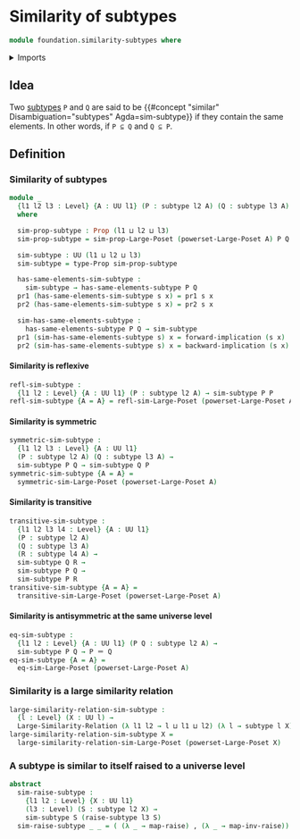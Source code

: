 # Similarity of subtypes

```agda
module foundation.similarity-subtypes where
```

<details><summary>Imports</summary>

```agda
open import foundation.dependent-pair-types
open import foundation.identity-types
open import foundation.large-similarity-relations
open import foundation.logical-equivalences
open import foundation.powersets
open import foundation.propositions
open import foundation.raising-universe-levels
open import foundation.subtypes
open import foundation.universe-levels

open import order-theory.similarity-of-elements-large-posets
```

</details>

## Idea

Two [subtypes](foundation-core.subtypes.md) `P` and `Q` are said to be
{{#concept "similar" Disambiguation="subtypes" Agda=sim-subtype}} if they
contain the same elements. In other words, if `P ⊆ Q` and `Q ⊆ P`.

## Definition

### Similarity of subtypes

```agda
module _
  {l1 l2 l3 : Level} {A : UU l1} (P : subtype l2 A) (Q : subtype l3 A)
  where

  sim-prop-subtype : Prop (l1 ⊔ l2 ⊔ l3)
  sim-prop-subtype = sim-prop-Large-Poset (powerset-Large-Poset A) P Q

  sim-subtype : UU (l1 ⊔ l2 ⊔ l3)
  sim-subtype = type-Prop sim-prop-subtype

  has-same-elements-sim-subtype :
    sim-subtype → has-same-elements-subtype P Q
  pr1 (has-same-elements-sim-subtype s x) = pr1 s x
  pr2 (has-same-elements-sim-subtype s x) = pr2 s x

  sim-has-same-elements-subtype :
    has-same-elements-subtype P Q → sim-subtype
  pr1 (sim-has-same-elements-subtype s) x = forward-implication (s x)
  pr2 (sim-has-same-elements-subtype s) x = backward-implication (s x)
```

#### Similarity is reflexive

```agda
refl-sim-subtype :
  {l1 l2 : Level} {A : UU l1} (P : subtype l2 A) → sim-subtype P P
refl-sim-subtype {A = A} = refl-sim-Large-Poset (powerset-Large-Poset A)
```

#### Similarity is symmetric

```agda
symmetric-sim-subtype :
  {l1 l2 l3 : Level} {A : UU l1}
  (P : subtype l2 A) (Q : subtype l3 A) →
  sim-subtype P Q → sim-subtype Q P
symmetric-sim-subtype {A = A} =
  symmetric-sim-Large-Poset (powerset-Large-Poset A)
```

#### Similarity is transitive

```agda
transitive-sim-subtype :
  {l1 l2 l3 l4 : Level} {A : UU l1}
  (P : subtype l2 A)
  (Q : subtype l3 A)
  (R : subtype l4 A) →
  sim-subtype Q R →
  sim-subtype P Q →
  sim-subtype P R
transitive-sim-subtype {A = A} =
  transitive-sim-Large-Poset (powerset-Large-Poset A)
```

#### Similarity is antisymmetric at the same universe level

```agda
eq-sim-subtype :
  {l1 l2 : Level} {A : UU l1} (P Q : subtype l2 A) →
  sim-subtype P Q → P ＝ Q
eq-sim-subtype {A = A} =
  eq-sim-Large-Poset (powerset-Large-Poset A)
```

### Similarity is a large similarity relation

```agda
large-similarity-relation-sim-subtype :
  {l : Level} (X : UU l) →
  Large-Similarity-Relation (λ l1 l2 → l ⊔ l1 ⊔ l2) (λ l → subtype l X)
large-similarity-relation-sim-subtype X =
  large-similarity-relation-sim-Large-Poset (powerset-Large-Poset X)
```

### A subtype is similar to itself raised to a universe level

```agda
abstract
  sim-raise-subtype :
    {l1 l2 : Level} {X : UU l1}
    (l3 : Level) (S : subtype l2 X) →
    sim-subtype S (raise-subtype l3 S)
  sim-raise-subtype _ _ = ( (λ _ → map-raise) , (λ _ → map-inv-raise))
```
